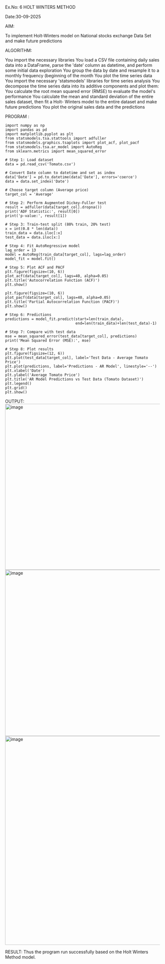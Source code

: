 Ex.No: 6 HOLT WINTERS METHOD

Date:30-09-2025

AIM:

To implement Holt-Winters model on National stocks exchange Data Set and make future predictions

ALGORITHM:

You import the necessary libraries You load a CSV file containing daily sales data into a DataFrame, parse the 'date' column as datetime, and perform some initial data exploration You group the data by date and resample it to a monthly frequency (beginning of the month You plot the time series data You import the necessary 'statsmodels' libraries for time series analysis You decompose the time series data into its additive components and plot them: You calculate the root mean squared error (RMSE) to evaluate the model's performance You calculate the mean and standard deviation of the entire sales dataset, then fit a Holt- Winters model to the entire dataset and make future predictions You plot the original sales data and the predictions

PROGRAM :
~~~
import numpy as np
import pandas as pd
import matplotlib.pyplot as plt
from statsmodels.tsa.stattools import adfuller
from statsmodels.graphics.tsaplots import plot_acf, plot_pacf
from statsmodels.tsa.ar_model import AutoReg
from sklearn.metrics import mean_squared_error

# Step 1: Load dataset
data = pd.read_csv('Tomato.csv')

# Convert Date column to datetime and set as index
data['Date'] = pd.to_datetime(data['Date'], errors='coerce')
data = data.set_index('Date')

# Choose target column (Average price)
target_col = 'Average'

# Step 2: Perform Augmented Dickey-Fuller test
result = adfuller(data[target_col].dropna())
print('ADF Statistic:', result[0])
print('p-value:', result[1])

# Step 3: Train-test split (80% train, 20% test)
x = int(0.8 * len(data))
train_data = data.iloc[:x]
test_data = data.iloc[x:]

# Step 4: Fit AutoRegressive model
lag_order = 13
model = AutoReg(train_data[target_col], lags=lag_order)
model_fit = model.fit()

# Step 5: Plot ACF and PACF
plt.figure(figsize=(10, 6))
plot_acf(data[target_col], lags=40, alpha=0.05)
plt.title('Autocorrelation Function (ACF)')
plt.show()

plt.figure(figsize=(10, 6))
plot_pacf(data[target_col], lags=40, alpha=0.05)
plt.title('Partial Autocorrelation Function (PACF)')
plt.show()

# Step 6: Predictions
predictions = model_fit.predict(start=len(train_data),
                                end=len(train_data)+len(test_data)-1)

# Step 7: Compare with test data
mse = mean_squared_error(test_data[target_col], predictions)
print('Mean Squared Error (MSE):', mse)

# Step 8: Plot results
plt.figure(figsize=(12, 6))
plt.plot(test_data[target_col], label='Test Data - Average Tomato Price')
plt.plot(predictions, label='Predictions - AR Model', linestyle='--')
plt.xlabel('Date')
plt.ylabel('Average Tomato Price')
plt.title('AR Model Predictions vs Test Data (Tomato Dataset)')
plt.legend()
plt.grid()
plt.show()
~~~

OUTPUT:
<img width="716" height="540" alt="image" src="https://github.com/user-attachments/assets/6b0d6cf5-1fda-4b46-aab2-404b7a28e7b5" />
<img width="707" height="541" alt="image" src="https://github.com/user-attachments/assets/e523594d-ac9b-45fa-a261-5f682787597a" />
<img width="1257" height="680" alt="image" src="https://github.com/user-attachments/assets/0c38be8d-8bda-444a-879f-e8f45a7fc6b4" />


RESULT:
Thus the program run successfully based on the Holt Winters Method model.
